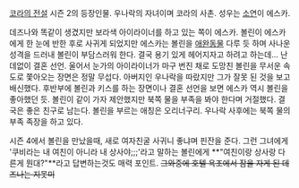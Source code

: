 [코라의 전설](%EC%BD%94%EB%9D%BC%EC%9D%98%20%EC%A0%84%EC%84%A4.md) 시즌 2의 등장인물.
우나락의 자녀이며 코라의 사촌. 성우는 [소연](%EC%86%8C%EC%97%B0%28%EC%84%B1%EC%9A%B0%29.md)이
에스카.

데즈나와 똑같이 생겼지만 보라색 아이라이너를 하고 있는 쪽이 에스카. 볼린이 에스카에게 한 눈에 반한 후로 사귀게 되었지만 에스카는 볼린을
[애완동물](%EC%95%A0%EC%99%84%EB%8F%99%EB%AC%BC.md) 다루 듯 하며 사나운 성격을 드러내 볼린이
부담스러워 한다. 결국 용기 있게 헤어지자고 하려고 하는데... 난데없이 결혼 선언. 울어서 눈가의 아이라이너가 마구 번진 채로 도망친
볼린을 무서운 속도로 쫓아오는 장면은 정말 무섭다. 아버지인 우나락을 따랐지만 그가 잘못 된 것을 보고 배신했다. 후반부에 볼린과 키스를
하는 장면이나 결혼 선언을 보면 에스카 역시 볼린을 좋아했던 듯. 볼린이 같이 가자 제안했지만 북쪽 물을 부족을 봐야 한다며 거절했다.
결국은 좋은 친구로 남는다. 볼린을 부르는 애칭은 오리너구리. 우나락 사후에는 북쪽 물의 부족 족장을 하고 있다.

시즌 4에서 볼린을 만났을때, 새로 여자친굴 사귀니 좋냐며 핀잔을 준다. 그런 그녀에게 '쿠비라는 내 여친이 아니라 내 상사야;;;'라고
말하는 볼린에게 **"여친이랑 상사랑 다른게 뭔대?"**라고 답변하는것도 매력 포인트. <del>그와중에 호텔 욕조에서 잠을 자게 된
데즈나는 지못미</del>

